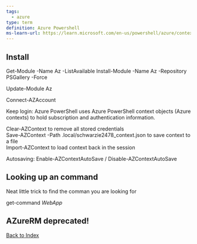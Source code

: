 ```yaml
---
tags:
  - azure
type: term
definition: Azure Powershell
ms-learn-url: https://learn.microsoft.com/en-us/powershell/azure/context-persistence?view=azps-11.5.0
---
```

##  Install
Get-Module -Name Az -ListAvailable
Install-Module -Name Az -Repository PSGallery -Force

Update-Module Az

Connect-AZAccount


Keep login:  Azure PowerShell uses Azure PowerShell context objects (Azure contexts) to hold subscription and authentication information.    
 
Clear-AZContext to remove all stored credentials  
Save-AZContext -Path .local/schwarzie2478_context.json to save context to a file  
Import-AZContext to load context back in the session  

Autosaving:   Enable-AZContextAutoSave / Disable-AZContextAutoSave 

## Looking up an command

Neat little trick to find the comman you are looking for

  get-command *WebApp*



## AZureRM deprecated!
[Back to Index](Index.md)
